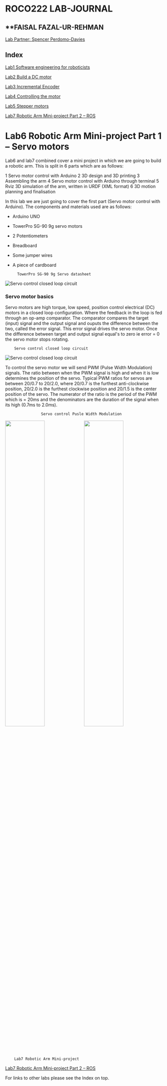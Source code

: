 # **ROCO222 LAB-JOURNAL**

## **FAISAL FAZAL-UR-REHMAN

[Lab Partner: Spencer Perdomo-Davies](https://github.com/slperdomo-davies/Roco222--Lab-Journal/blob/master/Robotic_Arm-Mini_project.md)

## **Index**
[Lab1 Software engineering for roboticists](https://github.com/Faisal-f-rehman/Roco222-labs/blob/master/lab1%20software%20engineering%20for%20roboticists.md)

[Lab2 Build a DC motor](https://github.com/Faisal-f-rehman/journal.md/blob/master/lab2%20dc%20motor.md)

[Lab3 Incremental Encoder](https://github.com/Faisal-f-rehman/Roco222-labs/blob/master/lab3%20Incremental%20Encoder.md)

[Lab4 Controlling the motor](https://github.com/Faisal-f-rehman/Roco222-labs/blob/master/lab4%20Controlling%20the%20motor.md)

[Lab5 Stepper motors](https://github.com/Faisal-f-rehman/Roco222-labs/blob/master/lab5%20Stepper%20Motors.md)

[Lab7 Robotic Arm Mini-project Part 2 – ROS](https://github.com/Faisal-f-rehman/Roco222-labs/blob/master/lab7%20Robotic%20Arm%20Mini-project%0APart%202%20%E2%80%93%20ROS.md)

# Lab6 Robotic Arm Mini-project Part 1 – Servo motors

Lab6 and lab7 combined cover a mini project in which we are going to build a robotic arm. This is split in 6 parts which are as follows:

1 Servo motor control with Arduino
2 3D design and 3D printing 
3 Assembling the arm
4 Servo motor control with Arduino through terminal
5 Rviz 3D simulation of the arm, written in URDF (XML format)
6 3D motion planning and finalisation

In this lab we are just going to cover the first part (Servo motor control with Arduino). The components and materials used are as follows:

+ Arduino UNO
+ TowerPro SG-90 9g servo motors
+ 2 Potentiometers
+ Breadboard
+ Some jumper wires
+ A piece of cardboard 

		TowerPro SG-90 9g Servo datasheet
![Servo control closed loop circuit](https://github.com/Faisal-f-rehman/pics.vids/blob/master/arm_bot_media/TowerPro_9g_datasheet.png?raw=true)   


### Servo motor basics

Servo motors are high torque, low speed, position control electrical (DC) motors in a closed loop configuration. Where the feedback in the loop is fed through an op-amp comparator. The comparator compares the target (input) signal and the output signal and ouputs the difference between the two, called the error signal. This error signal drives the servo motor. Once the difference between target and output signal equal's to zero ie error = 0 the servo motor stops rotating.  


		Servo control closed loop circuit
![Servo control closed loop circuit](https://github.com/Faisal-f-rehman/pics.vids/blob/master/arm_bot_media/servo_closed_loop_system_lab_snip.png?raw=true)   


To control the servo motor we will send PWM (Pulse Width Modulation) signals. The ratio between when the PWM signal is high and when it is low determines the position of the servo. Typical PWM ratios for servos are between 20/0.7 to 20/2.0, where 20/0.7 is the furthest anti-clockwise position, 20/2.0 is the furthest clockwise position and 20/1.5 is the center position of the servo. The numerator of the ratio is the period of the PWM which is = 20ms and the denominators are the duration of the signal when its high (0.7ms to 2.0ms). 

					Servo control Pusle Width Modulation
<img src="https://github.com/Faisal-f-rehman/pics.vids/blob/master/arm_bot_media/servo_pwm.png?raw=true" height="50%" width="50%"/><img src="https://github.com/Faisal-f-rehman/pics.vids/blob/master/arm_bot_media/servo_PWM.gif?raw=true" height="50%" width="50%"/>


<br><br><br>

		Lab7 Robotic Arm Mini-project
[Lab7 Robotic Arm Mini-project Part 2 – ROS](https://github.com/Faisal-f-rehman/Roco222-labs/blob/master/lab7%20Robotic%20Arm%20Mini-project%0APart%202%20%E2%80%93%20ROS.md)

For links to other labs please see the Index on top.



  


 
